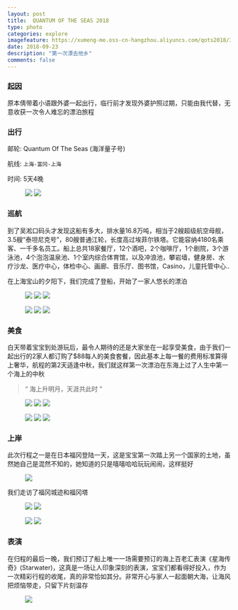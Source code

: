 ```yaml
---
layout: post
title:  QUANTUM OF THE SEAS 2018
type: photo
categories: explore
imagefeature: https://xumeng-me.oss-cn-hangzhou.aliyuncs.com/qots2018/IMG_0354.jpg?x-oss-process=image/resize,p_80
date: 2018-09-23
description: "第一次漂去他乡"
comments: false
---
```


### 起因

原本倩带着小语跟外婆一起出行，临行前才发现外婆护照过期，只能由我代替，无意收获一次令人难忘的漂泊旅程


### 出行

邮轮:  Quantum Of The Seas (海洋量子号)

航线: ```上海-富冈-上海```

时间:  5天4晚

<figure class="half">
	<a href="https://xumeng-me.oss-cn-hangzhou.aliyuncs.com/qots2018/IMG_0048.jpg"><img src="https://xumeng-me.oss-cn-hangzhou.aliyuncs.com/qots2018/IMG_0048.jpg"></a>
	<a href="https://xumeng-me.oss-cn-hangzhou.aliyuncs.com/qots2018/IMG_0091.jpg"><img src="https://xumeng-me.oss-cn-hangzhou.aliyuncs.com/qots2018/IMG_0091.jpg"></a>
</figure>


### 巡航

到了吴淞口码头才发现这船有多大，排水量16.8万吨，相当于2艘超级航空母舰，3.5艘“泰坦尼克号”，80艘普通江轮，长度高过埃菲尔铁塔。它能容纳4180名乘客、一千多名员工。船上总共18家餐厅，12个酒吧，2个咖啡厅，1个剧院，3个游泳池，4个泡泡温泉池、1个室内综合体育馆，以及冲浪池，攀岩墙，健身房、水疗沙龙、医疗中心，体检中心、画廊、音乐厅、图书馆，Casino，儿童托管中心.. 

在上海宝山的夕阳下，我们完成了登船，开始了一家人悠长的漂泊 


<figure class="third">
    <a href="https://xumeng-me.oss-cn-hangzhou.aliyuncs.com/qots2018/IMG_0312.jpg"><img src="https://xumeng-me.oss-cn-hangzhou.aliyuncs.com/qots2018/IMG_0312.jpg"></a>
	<a href="https://xumeng-me.oss-cn-hangzhou.aliyuncs.com/qots2018/IMG_0194.jpg"><img src="https://xumeng-me.oss-cn-hangzhou.aliyuncs.com/qots2018/IMG_0194.jpg"></a>
    <a href="https://xumeng-me.oss-cn-hangzhou.aliyuncs.com/qots2018/IMG_0456.jpg"><img src="https://xumeng-me.oss-cn-hangzhou.aliyuncs.com/qots2018/IMG_0456.jpg"></a>
</figure>
<figure class="third">
	<a href="https://xumeng-me.oss-cn-hangzhou.aliyuncs.com/qots2018/IMG_0578.jpg"><img src="https://xumeng-me.oss-cn-hangzhou.aliyuncs.com/qots2018/IMG_0578.jpg"></a>
	<a href="https://xumeng-me.oss-cn-hangzhou.aliyuncs.com/qots2018/IMG_0586.jpg"><img src="https://xumeng-me.oss-cn-hangzhou.aliyuncs.com/qots2018/IMG_0586.jpg"></a>
	<a href="https://xumeng-me.oss-cn-hangzhou.aliyuncs.com/qots2018/IMG_0589.jpg"><img src="https://xumeng-me.oss-cn-hangzhou.aliyuncs.com/qots2018/IMG_0589.jpg"></a>
</figure>


### 美食

白天带着宝宝到处游玩后，最令人期待的还是大家坐在一起享受美食，由于我们一起出行的2家人都订购了$88每人的美食套餐，因此基本上每一餐的费用标准算得上奢华，航程的第2天适逢中秋，我们就这样第一次漂泊在东海上过了人生中第一个海上的中秋


> “ 海上升明月，天涯共此时 ”

<figure class="third">
	<a href="https://xumeng-me.oss-cn-hangzhou.aliyuncs.com/qots2018/IMG_0172.jpg"><img src="https://xumeng-me.oss-cn-hangzhou.aliyuncs.com/qots2018/IMG_0172.jpg"></a>
	<a href="https://xumeng-me.oss-cn-hangzhou.aliyuncs.com/qots2018/IMG_0164.jpg"><img src="https://xumeng-me.oss-cn-hangzhou.aliyuncs.com/qots2018/IMG_0164.jpg"></a>
	<a href="https://xumeng-me.oss-cn-hangzhou.aliyuncs.com/qots2018/IMG_0179.jpg"><img src="https://xumeng-me.oss-cn-hangzhou.aliyuncs.com/qots2018/IMG_0179.jpg"></a>
</figure>
<figure class="third">
	<a href="https://xumeng-me.oss-cn-hangzhou.aliyuncs.com/qots2018/IMG_0337.jpg"><img src="https://xumeng-me.oss-cn-hangzhou.aliyuncs.com/qots2018/IMG_0337.jpg"></a>
	<a href="https://xumeng-me.oss-cn-hangzhou.aliyuncs.com/qots2018/IMG_0340.jpg"><img src="https://xumeng-me.oss-cn-hangzhou.aliyuncs.com/qots2018/IMG_0340.jpg"></a>
	<a href="https://xumeng-me.oss-cn-hangzhou.aliyuncs.com/qots2018/IMG_0342.jpg"><img src="https://xumeng-me.oss-cn-hangzhou.aliyuncs.com/qots2018/IMG_0342.jpg"></a>
</figure>


### 上岸

此次行程之一是在日本福冈登陆一天，这是宝宝第一次踏上另一个国家的土地，虽然她自己是混然不知的，她知道的只是嘻嘻哈哈玩玩闹闹，这样挺好

<figure>
	<a href="https://xumeng-me.oss-cn-hangzhou.aliyuncs.com/qots2018/IMG_0354.jpg"><img src="https://xumeng-me.oss-cn-hangzhou.aliyuncs.com/qots2018/IMG_0354.jpg"></a>
</figure>

我们走访了福冈城迹和福冈塔

<figure class="half">
	<a href="https://xumeng-me.oss-cn-hangzhou.aliyuncs.com/qots2018/IMG_0401.jpg"><img src="https://xumeng-me.oss-cn-hangzhou.aliyuncs.com/qots2018/IMG_0401.jpg"></a>
	<a href="https://xumeng-me.oss-cn-hangzhou.aliyuncs.com/qots2018/IMG_0415.jpg"><img src="https://xumeng-me.oss-cn-hangzhou.aliyuncs.com/qots2018/IMG_0415.jpg"></a>
</figure>
<figure class="half">
	<a href="https://xumeng-me.oss-cn-hangzhou.aliyuncs.com/qots2018/IMG_0440.jpg"><img src="https://xumeng-me.oss-cn-hangzhou.aliyuncs.com/qots2018/IMG_0440.jpg"></a>
	<a href="https://xumeng-me.oss-cn-hangzhou.aliyuncs.com/qots2018/IMG_0419.jpg"><img src="https://xumeng-me.oss-cn-hangzhou.aliyuncs.com/qots2018/IMG_0419.jpg"></a>
</figure>


### 表演

在归程的最后一晚，我们预订了船上唯一一场需要预订的海上百老汇表演《星海传奇》(Starwater)，这真是一场让人印象深刻的表演，宝宝们都看得好投入，作为一次精彩行程的收尾，真的非常恰如其分。非常开心与家人一起面朝大海，让海风把烦恼带走，只留下片刻温存

<figure>
	<a href="https://xumeng-me.oss-cn-hangzhou.aliyuncs.com/qots2018/IMG_0671.jpg"><img src="https://xumeng-me.oss-cn-hangzhou.aliyuncs.com/qots2018/IMG_0671.jpg"></a>
</figure>
